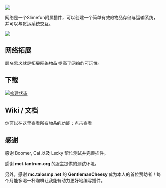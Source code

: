 ![](https://cdn.jsdelivr.net/gh/SlimefunGuguProject/Networks@master/images/logo/logo_large.png)

网络是一个Slimefun附属插件，可以创建一个简单有效的物品存储与运输系统，并可以与货运系统交互。

![](https://cdn.jsdelivr.net/gh/SlimefunGuguProject/Networks@master/images/wiki/setup.png)

## 网络拓展
顾名思义就是拓展网络物品 提高了网络的可玩性。

## 下载

[![构建状态](https://builds.guizhanss.com/api/badge/SlimefunGuguProject/Networks/master/latest)](https://builds.guizhanss.com/SlimefunGuguProject/Networks/master)

## Wiki / 文档

你可以在这里查看所有物品的功能：[点击查看](https://slimefun-addons-wiki.guizhanss.cn/networks/)

## 感谢

感谢 Boomer, Cai 以及 Lucky 帮忙测试并完善插件。

感谢 **mct.tantrum.org** 的服主提供的测试环境。

另外，感谢 **mc.talosmp.net** 的 **GentlemanCheesy** 成为本人的首位赞助者！每个月能多喝一杯咖啡让我能有动力更好地编写插件。
